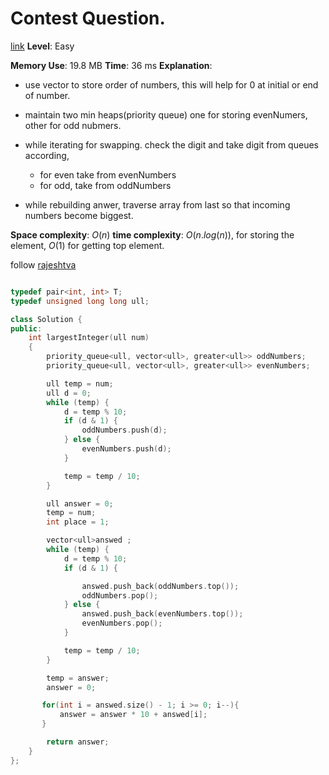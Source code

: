 # Contest Question.

[link]()
**Level**: Easy

**Memory Use**: 19.8 MB
**Time**: 36 ms
**Explanation**:
-   use vector to store order of numbers, this will help for 0 at initial or end of number.
-   maintain two min heaps(priority queue) one for storing evenNumers, other for odd nubmers.
-   while iterating for swapping. check the digit and take digit from queues according, 
    -   for even take from evenNumbers
    -   for odd, take from oddNumbers

-   while rebuilding anwer, traverse array from last so that incoming numbers become biggest. 

**Space complexity**: $O(n)$
**time complexity**: $O(n.log(n))$, for storing the element, $O(1)$ for getting top element.

follow [rajeshtva](https://twitter.com/rajeshtva)
```cpp

typedef pair<int, int> T;
typedef unsigned long long ull;

class Solution {
public:
    int largestInteger(ull num)
    {
        priority_queue<ull, vector<ull>, greater<ull>> oddNumbers;
        priority_queue<ull, vector<ull>, greater<ull>> evenNumbers;

        ull temp = num;
        ull d = 0;
        while (temp) {
            d = temp % 10;
            if (d & 1) {
                oddNumbers.push(d);
            } else {
                evenNumbers.push(d);
            }

            temp = temp / 10;
        }

        ull answer = 0;
        temp = num;
        int place = 1;

        vector<ull>answed ;
        while (temp) {
            d = temp % 10;
            if (d & 1) {

                answed.push_back(oddNumbers.top());
                oddNumbers.pop();
            } else {
                answed.push_back(evenNumbers.top());
                evenNumbers.pop();
            }

            temp = temp / 10;
        }

        temp = answer;
        answer = 0;

       for(int i = answed.size() - 1; i >= 0; i--){
           answer = answer * 10 + answed[i];
       }

        return answer;
    }
};
```

